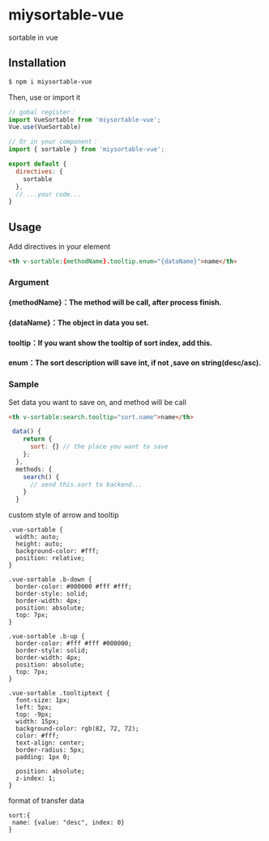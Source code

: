 # miysortable-vue
sortable in vue

## Installation

```sh
$ npm i miysortable-vue
```

Then, use or import it
```js
// gobal register：
import VueSortable from 'miysortable-vue';
Vue.use(VueSortable)

// Or in your component：
import { sortable } from 'miysortable-vue';

export default {
  directives: {
    sortable
  },
  // ...your code...
}
```

## Usage

Add directives in your element
```html
<th v-sortable:{methodName}.tooltip.enum="{dataName}">name</th>
```

### Argument

#### {methodName}：The method will be call, after process finish.
#### {dataName}：The object in data you set.
#### tooltip：If you want show the tooltip of sort index, add this.
#### enum：The sort description will save int, if not ,save on string(desc/asc).

### Sample
Set data you want to save on, and method will be call
```html
<th v-sortable:search.tooltip="sort.name">name</th>
```
```js
 data() {
    return {
      sort: {} // the place you want to save 
    };
  },
  methods: {
    search() {
      // send this.sort to backend...
    }
  }
```

custom style of arrow and tooltip
```style
.vue-sortable {
  width: auto;
  height: auto;
  background-color: #fff;
  position: relative;
}

.vue-sortable .b-down {
  border-color: #000000 #fff #fff;
  border-style: solid;
  border-width: 4px;
  position: absolute;
  top: 7px;
}

.vue-sortable .b-up {
  border-color: #fff #fff #000000;
  border-style: solid;
  border-width: 4px;
  position: absolute;
  top: 7px;
}

.vue-sortable .tooltiptext {
  font-size: 1px;
  left: 5px;
  top: -9px;
  width: 15px;
  background-color: rgb(82, 72, 72);
  color: #fff;
  text-align: center;
  border-radius: 5px;
  padding: 1px 0;

  position: absolute;
  z-index: 1;
}
```

format of transfer data
```
sort:{
 name: {value: "desc", index: 0}
}
```
